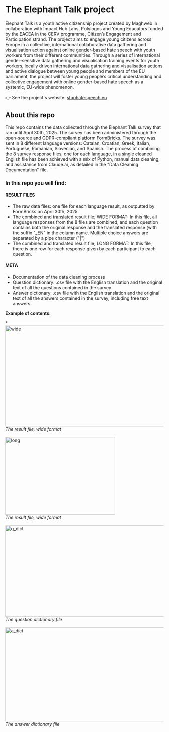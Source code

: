 # The Elephant Talk project
Elephant Talk is a youth active citizenship project created by Maghweb in collaboration with Impact Hub Labs, Polylogos and Young Educators funded by the EACEA in the CERV programme, Citizen’s Engagement and Participation strand. The project aims to engage young citizens across Europe in a collective, international collaborative data gathering and visualisation action against online gender-based hate speech with youth workers from their different communities. Through a series of international gender-sensitive data gathering and visualisation training events for youth workers, locally driven international data gathering and visualisation actions and active dialogue between young people and members of the EU parliament, the project will foster young people’s critical understanding and collective engagement with online gender-based hate speech as a systemic, EU-wide phenomenon.

👉 See the project's website: [stophatespeech.eu](www.stophatespeech.eu)

## About this repo

This repo contains the data collected through the Elephant Talk survey that ran until April 30th, 2025. The survey has been administered through the open-source and GDPR-compliant platform [FormBricks](https://formbricks.com/). The survey was sent in 8 different language versions: Catalan, Croatian, Greek, Italian, Portuguese, Romanian, Slovenian, and Spanish. The process of combining the 8 survey response files, one for each language, in a single cleaned English file has been achieved with a mix of Python, manual data cleaning, and assistance from Claude.ai, as detailed in the "Data Cleaning Documentation" file.

### In this repo you will find:

#### RESULT FILES
- The raw data files: one file for each language result, as outputted by FormBricks on April 30th, 2025.
- The combined and translated result file; WIDE FORMAT: In this file, all language responses from the 8 files are combined, and each question contains both the original response and the translated response (with the suffix "_EN" in the column name. Multiple choice answers are separated by a pipe character ("|")
- The combined and translated result file; LONG FORMAT: In this file, there is one row for each response given by each participant to each question.

#### META
- Documentation of the data cleaning process
- Question dictionary: .csv file with the English translation and the original text of all the questions contained in the survey
- Answer dictionary: .csv file with the English translation and the original text of all the answers contained in the survey, including free text answers

**Example of contents:**

*<img width="894" height="321" alt="wide" src="https://github.com/user-attachments/assets/58099ce4-ef47-44c4-b51c-36f798042bf3" /><br>
*The result file, wide format*
<br>
<br>
<img width="349" height="247" alt="long" src="https://github.com/user-attachments/assets/90d19a8d-2642-4d6e-a29a-2c0c18b418e3" /><br>
*The result file, wide format*
<br>
<br>
<img width="1280" height="291" alt="q_dict" src="https://github.com/user-attachments/assets/9f6dca77-57aa-4262-835e-a8378dbd4485" /><br>
*The question dictionary file*
<br>
<br>
<img width="865" height="299" alt="a_dict" src="https://github.com/user-attachments/assets/a2439e79-f158-4853-b77d-f473db25ed5d" /><br>
*The answer dictionary file*
